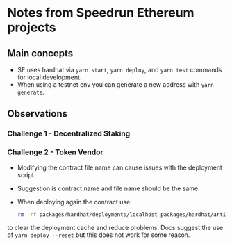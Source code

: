 # Notes from Speedrun Ethereum projects

## Main concepts

- SE uses hardhat via `yarn start`, `yarn deploy`, and `yarn test` commands for local development.
- When using a testnet env you can generate a new address with `yarn generate`.

## Observations

### Challenge 1 - Decentralized Staking

### Challenge 2 - Token Vendor

- Modifying the contract file name can cause issues with the deployment script.
- Suggestion is contract name and file name should be the same.
- When deploying again the contract use:

  ```bash
  rm -rf packages/hardhat/deployments/localhost packages/hardhat/artifacts packages/hardhat/cache packages/hardhat/typechain-types
  ````

to clear the deployment cache and reduce problems. Docs suggest the use of `yarn deploy --reset` but this does not work for some reason.
